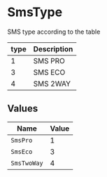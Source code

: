 # SmsType

SMS type according to the table
    
|type|Description|
|----|-----------|
|  1 |  SMS PRO  |
|  3 |  SMS ECO  |
|  4 |  SMS 2WAY |


## Values

| Name        | Value       |
| ----------- | ----------- |
| `SmsPro`    | 1           |
| `SmsEco`    | 3           |
| `SmsTwoWay` | 4           |